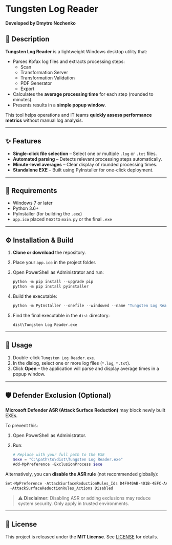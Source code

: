 # Tungsten Log Reader

**Developed by Dmytro Nozhenko**

## 📄 Description

**Tungsten Log Reader** is a lightweight Windows desktop utility that:

- Parses Kofax log files and extracts processing steps:
  - Scan
  - Transformation Server
  - Transformation Validation
  - PDF Generator
  - Export
- Calculates the **average processing time** for each step (rounded to minutes).
- Presents results in a **simple popup window**.

This tool helps operations and IT teams **quickly assess performance metrics** without manual log analysis.

---

## ✨ Features

- **Single-click file selection** – Select one or multiple `.log` or `.txt` files.
- **Automated parsing** – Detects relevant processing steps automatically.
- **Minute-level averages** – Clear display of rounded processing times.
- **Standalone EXE** – Built using PyInstaller for one-click deployment.


---

## 🧰 Requirements

- Windows 7 or later
- Python 3.6+
- PyInstaller (for building the `.exe`)
- `app.ico` placed next to `main.py` or the final `.exe`

---

## ⚙️ Installation & Build

1. **Clone or download** the repository.
2. Place your `app.ico` in the project folder.
3. Open PowerShell as Administrator and run:

   ```powershell
   python -m pip install --upgrade pip
   python -m pip install pyinstaller
   ```

4. Build the executable:

   ```powershell
   python -m PyInstaller --onefile --windowed --name "Tungsten Log Reader" --icon "app.ico" main.py
   ```

5. Find the final executable in the `dist` directory:
   ```
   dist\Tungsten Log Reader.exe
   ```

---

## 🚀 Usage

1. Double-click `Tungsten Log Reader.exe`.
2. In the dialog, select one or more log files (`*.log`, `*.txt`).
3. Click **Open** – the application will parse and display average times in a popup window.

---

## 🛡 Defender Exclusion (Optional)

**Microsoft Defender ASR (Attack Surface Reduction)** may block newly built EXEs.

To prevent this:

1. Open PowerShell as Administrator.
2. Run:

   ```powershell
   # Replace with your full path to the EXE
   $exe = "C:\path\to\dist\Tungsten Log Reader.exe"
   Add-MpPreference -ExclusionProcess $exe
   ```

Alternatively, you can **disable the ASR rule** (not recommended globally):

```powershell
Set-MpPreference -AttackSurfaceReductionRules_Ids D4F940AB-401B-4EFC-AADC-AD5F3C50688A `
  -AttackSurfaceReductionRules_Actions Disabled
```

> ⚠️ **Disclaimer:** Disabling ASR or adding exclusions may reduce system security. Only apply in trusted environments.

---

## 📜 License

This project is released under the **MIT License**. See [LICENSE](License) for details.
